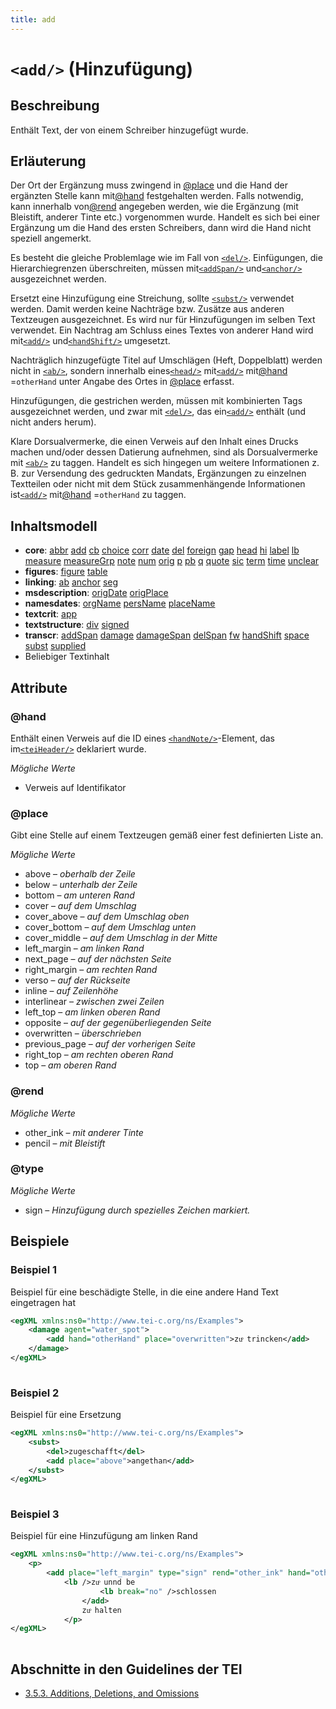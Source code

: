 ```yaml
---
title: add
---
```




# `<add/>` (Hinzufügung)

## Beschreibung

Enthält Text, der von einem Schreiber hinzugefügt wurde.

## Erläuterung

Der Ort der Ergänzung muss zwingend in [@place](#place)  und die Hand der ergänzten Stelle kann mit[@hand](#hand)  festgehalten werden. Falls notwendig, kann innerhalb von[@rend](#rend)  angegeben werden, wie die Ergänzung (mit Bleistift, anderer Tinte etc.) vorgenommen wurde. Handelt es sich bei einer Ergänzung um die Hand des ersten Schreibers, dann wird die Hand nicht speziell angemerkt.

Es besteht die gleiche Problemlage wie im Fall von [`<del/>`](del.md). Einfügungen, die Hierarchiegrenzen überschreiten, müssen mit[`<addSpan/>`](addSpan.md)  und[`<anchor/>`](anchor.md)  ausgezeichnet werden.

Ersetzt eine Hinzufügung eine Streichung, sollte [`<subst/>`](subst.md)  verwendet werden. Damit werden keine Nachträge bzw. Zusätze aus anderen Textzeugen ausgezeichnet. Es wird nur für Hinzufügungen im selben Text verwendet. Ein Nachtrag am Schluss eines Textes von anderer Hand wird mit[`<add/>`](add.md)  und[`<handShift/>`](handShift.md)  umgesetzt.

Nachträglich hinzugefügte Titel auf Umschlägen (Heft, Doppelblatt) werden nicht in [`<ab/>`](ab.md), sondern innerhalb eines[`<head/>`](head.md)  mit[`<add/>`](add.md)  mit[@hand](#hand)  =`otherHand`  unter Angabe des Ortes in [@place](#place)  erfasst.

Hinzufügungen, die gestrichen werden, müssen mit kombinierten Tags ausgezeichnet werden, und zwar mit [`<del/>`](del.md), das ein[`<add/>`](add.md)  enthält (und nicht anders herum).

Klare Dorsualvermerke, die einen Verweis auf den Inhalt eines Drucks machen und/oder dessen Datierung aufnehmen, sind als Dorsualvermerke mit [`<ab/>`](ab.md)  zu taggen. Handelt es sich hingegen um weitere Informationen z. B. zur Versendung des gedruckten Mandats, Ergänzungen zu einzelnen Textteilen oder nicht mit dem Stück zusammenhängende Informationen ist[`<add/>`](add.md)  mit[@hand](#hand)  =`otherHand`  zu taggen. 

## Inhaltsmodell

- **core**: [abbr](abbr.md) [add](add.md) [cb](cb.md) [choice](choice.md) [corr](corr.md) [date](date.md) [del](del.md) [foreign](foreign.md) [gap](gap.md) [head](head.md) [hi](hi.md) [label](label.md) [lb](lb.md) [measure](measure.md) [measureGrp](measureGrp.md) [note](note.md) [num](num.md) [orig](orig.md) [p](p.md) [pb](pb.md) [q](q.md) [quote](quote.md) [sic](sic.md) [term](term.md) [time](time.md) [unclear](unclear.md)
- **figures**: [figure](figure.md) [table](table.md)
- **linking**: [ab](ab.md) [anchor](anchor.md) [seg](seg.md)
- **msdescription**: [origDate](origDate.md) [origPlace](origPlace.md)
- **namesdates**: [orgName](orgName.md) [persName](persName.md) [placeName](placeName.md)
- **textcrit**: [app](app.md)
- **textstructure**: [div](div.md) [signed](signed.md)
- **transcr**: [addSpan](addSpan.md) [damage](damage.md) [damageSpan](damageSpan.md) [delSpan](delSpan.md) [fw](fw.md) [handShift](handShift.md) [space](space.md) [subst](subst.md) [supplied](supplied.md)
- Beliebiger Textinhalt

## Attribute

### @hand

Enthält einen Verweis auf die ID eines [`<handNote/>`](handNote.md)-Element, das im[`<teiHeader/>`](teiHeader.md)  deklariert wurde.

*Mögliche Werte*

- Verweis auf Identifikator

### @place

Gibt eine Stelle auf einem Textzeugen gemäß einer fest definierten Liste an. 

*Mögliche Werte*

- above – *oberhalb der Zeile*
- below – *unterhalb der Zeile*
- bottom – *am unteren Rand*
- cover – *auf dem Umschlag*
- cover_above – *auf dem Umschlag oben*
- cover_bottom – *auf dem Umschlag unten*
- cover_middle – *auf dem Umschlag in der Mitte*
- left_margin – *am linken Rand*
- next_page – *auf der nächsten Seite*
- right_margin – *am rechten Rand*
- verso – *auf der Rückseite*
- inline – *auf Zeilenhöhe*
- interlinear – *zwischen zwei Zeilen*
- left_top – *am linken oberen Rand*
- opposite – *auf der gegenüberliegenden Seite*
- overwritten – *überschrieben*
- previous_page – *auf der vorherigen Seite*
- right_top – *am rechten oberen Rand*
- top – *am oberen Rand*

### @rend



*Mögliche Werte*

- other_ink – *mit anderer Tinte*
- pencil – *mit Bleistift*

### @type



*Mögliche Werte*

- sign – *Hinzufügung durch spezielles Zeichen markiert.*

## Beispiele

### Beispiel 1

Beispiel für eine beschädigte Stelle, in die eine andere Hand Text eingetragen hat

```xml
<egXML xmlns:ns0="http://www.tei-c.org/ns/Examples">
    <damage agent="water_spot">
        <add hand="otherHand" place="overwritten">zuͦ trincken</add>
    </damage>
</egXML>
               
```

### Beispiel 2

Beispiel für eine Ersetzung

```xml
<egXML xmlns:ns0="http://www.tei-c.org/ns/Examples">
    <subst>
        <del>zugeschafft</del>
        <add place="above">angethan</add>
    </subst>
</egXML>
               
```

### Beispiel 3

Beispiel für eine Hinzufügung am linken Rand

```xml
<egXML xmlns:ns0="http://www.tei-c.org/ns/Examples">
    <p>
        <add place="left_margin" type="sign" rend="other_ink" hand="otherHand">
            <lb />zuͦ unnd be
                    <lb break="no" />schlossen
                </add>
                zuͦ halten
            </p>
</egXML>
               
```

## Abschnitte in den Guidelines der TEI

- [3.5.3. Additions, Deletions, and Omissions](https://www.tei-c.org/release/doc/tei-p5-doc/en/html/CO.html#COEDADD)